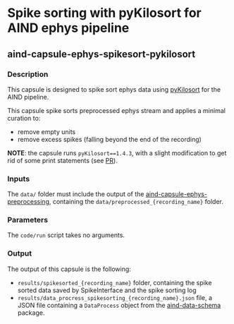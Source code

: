 # Spike sorting with pyKilosort for AIND ephys pipeline
## aind-capsule-ephys-spikesort-pykilosort


### Description

This capsule is designed to spike sort ephys data using [pyKilosort](https://github.com/int-brain-lab/pykilosort) for the AIND pipeline.

This capsule spike sorts preprocessed ephys stream and applies a minimal curation to:

- remove empty units
- remove excess spikes (falling beyond the end of the recording)

**NOTE**: the capsule runs `pyKilosort==1.4.3`, with a slight modification to get rid of some print statements (see [PR](https://github.com/int-brain-lab/pykilosort/pull/16)).


### Inputs

The `data/` folder must include the output of the [aind-capsule-ephys-preprocessing](https://github.com/AllenNeuralDynamics/aind-capsule-ephys-preprocessing), containing 
the `data/preprocessed_{recording_name}` folder.

### Parameters

The `code/run` script takes no arguments.

### Output

The output of this capsule is the following:

- `results/spikesorted_{recording_name}` folder, containing the spike sorted data saved by SpikeInterface and the spike sorting log
- `results/data_procress_spikesorting_{recording_name}.json` file, a JSON file containing a `DataProcess` object from the [aind-data-schema](https://aind-data-schema.readthedocs.io/en/stable/) package.

